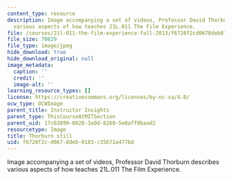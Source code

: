 ```yaml
---
content_type: resource
description: Image accompanying a set of videos, Professor David Thorburn describes
  various aspects of how teaches 21L.011 The Film Experience.
file: /courses/21l-011-the-film-experience-fall-2013/f6728f2cd0678deb0183c35671a477bd_thorburn_still.jpg
file_size: 70829
file_type: image/jpeg
hide_download: true
hide_download_original: null
image_metadata:
  caption: ''
  credit: ''
  image-alt: ''
learning_resource_types: []
license: https://creativecommons.org/licenses/by-nc-sa/4.0/
ocw_type: OCWImage
parent_title: Instructor Insights
parent_type: ThisCourseAtMITSection
parent_uid: 17c63899-0828-3a9d-8260-5e0aff0baad2
resourcetype: Image
title: Thorburn still
uid: f6728f2c-d067-8deb-0183-c35671a477bd
---
```

Image accompanying a set of videos, Professor David Thorburn describes various aspects of how teaches 21L.011 The Film Experience.